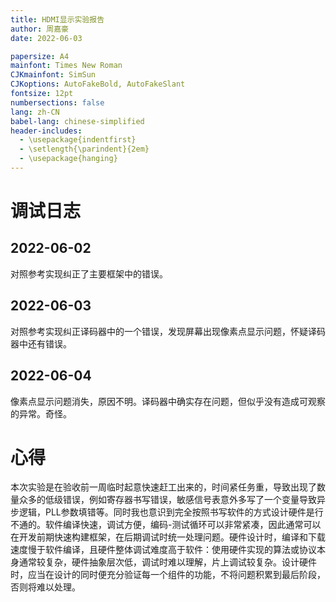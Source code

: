 ```yaml
---
title: HDMI显示实验报告
author: 周嘉豪
date: 2022-06-03

papersize: A4
mainfont: Times New Roman
CJKmainfont: SimSun
CJKoptions: AutoFakeBold, AutoFakeSlant
fontsize: 12pt
numbersections: false
lang: zh-CN
babel-lang: chinese-simplified
header-includes:
  - \usepackage{indentfirst}
  - \setlength{\parindent}{2em}
  - \usepackage{hanging}
---
```


# 调试日志

## 2022-06-02

对照参考实现纠正了主要框架中的错误。

## 2022-06-03

对照参考实现纠正译码器中的一个错误，发现屏幕出现像素点显示问题，怀疑译码器中还有错误。

## 2022-06-04

像素点显示问题消失，原因不明。译码器中确实存在问题，但似乎没有造成可观察的异常。奇怪。

# 心得

本次实验是在验收前一周临时起意快速赶工出来的，时间紧任务重，导致出现了数量众多的低级错误，例如寄存器书写错误，敏感信号表意外多写了一个变量导致异步逻辑，PLL参数填错等。同时我也意识到完全按照书写软件的方式设计硬件是行不通的。软件编译快速，调试方便，编码-测试循环可以非常紧凑，因此通常可以在开发前期快速构建框架，在后期调试时统一处理问题。硬件设计时，编译和下载速度慢于软件编译，且硬件整体调试难度高于软件：使用硬件实现的算法或协议本身通常较复杂，硬件抽象层次低，调试时难以理解，片上调试较复杂。设计硬件时，应当在设计的同时便充分验证每一个组件的功能，不将问题积累到最后阶段，否则将难以处理。
